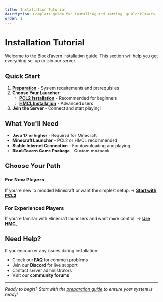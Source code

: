 ```yaml
---
title: Installation Tutorial
description: Complete guide for installing and setting up BlockTavern
order: 1
---
```


# Installation Tutorial

Welcome to the BlockTavern installation guide! This section will help you get everything set up to join our server.

## Quick Start

1. **[Preparation](/en-US/InstallationTutorial/installation-details)** - System requirements and prerequisites
2. **Choose Your Launcher**:
   - **[PCL2 Installation](/en-US/InstallationTutorial/pcl2-installation)** - Recommended for beginners
   - **[HMCL Installation](/en-US/InstallationTutorial/hmcl-installation)** - Advanced users
3. **Join the Server** - Connect and start playing!

## What You'll Need

- **Java 17 or higher** - Required for Minecraft
- **Minecraft Launcher** - PCL2 or HMCL recommended
- **Stable Internet Connection** - For downloading and playing
- **BlockTavern Game Package** - Custom modpack

## Choose Your Path

### For New Players
If you're new to modded Minecraft or want the simplest setup:
→ **[Start with PCL2](/en-US/InstallationTutorial/pcl2-installation)**

### For Experienced Players
If you're familiar with Minecraft launchers and want more control:
→ **[Use HMCL](/en-US/InstallationTutorial/hmcl-installation)**

## Need Help?

If you encounter any issues during installation:
- Check our **[FAQ](/en-US/FAQ/)** for common problems
- Join our **Discord** for live support
- Contact server administrators
- Visit our **community forums**

---

*Ready to begin? Start with the [preparation guide](/en-US/InstallationTutorial/installation-details) to ensure your system is ready!*